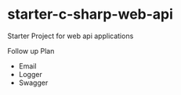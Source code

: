 # starter-c-sharp-web-api
Starter Project for web api applications

Follow up Plan

* Email
* Logger
* Swagger
